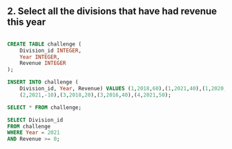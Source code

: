 ## 2. Select all the divisions that have had revenue this year
```sql

CREATE TABLE challenge (
    Division_id INTEGER,
    Year INTEGER,
    Revenue INTEGER
);

INSERT INTO challenge (
    Division_id, Year, Revenue) VALUES (1,2018,60),(1,2021,40),(1,2020,70),
    (2,2021,-10),(3,2018,20),(3,2016,40),(4,2021,50);

SELECT * FROM challenge;

SELECT Division_id 
FROM challenge
WHERE Year = 2021
AND Revenue >= 0;
